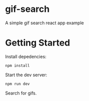 # gif-search
A simple gif search react app example

# Getting Started

Install depedencies:

`npm install`

Start the dev server:

`npm run dev`

Search for gifs.
